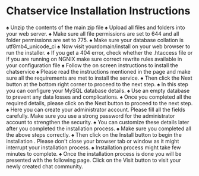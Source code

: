 # Chatservice Installation Instructions 

♠ Unzip the contents of the main zip file
♠ Upload all files and folders into your web server.
♠ Make sure all file permissions are set to 644 and all folder permissions are set to 775.
♠ Make sure your database collation is utf8mb4_unicode_ci
♠ Now visit yourdomain/install on your web browser to run the installer.
♠ If you get a 404 error, check whether the .htaccess file or if you are running on NGNIX make sure correct rewrite rules available in your configuration file
♠ Follow the on screen instructions to install the chatservice
♠ Please read the instructions mentioned in the page and make sure all the requirements are met to install the service.
♠ Then click the Next button at the bottom right corner to proceed to the next step.
♠ In this step you can configure your MySQL database details.
♠ Use an empty database to prevent any data losses and complications.
♠ Once you completed all the required details, please click on the Next button to proceed to the next step.
♠ Here you can create your administrator account. Please fill all the fields carefully. Make sure you use a strong password for the administrator account to strengthen the security.
♠ You can customize these details later after you completed the installation process.
♠ Make sure you completed all the above steps correctly. 
♠ Then click on the Install button to begin the installation . Please don't close your browser tab or window as it might interrupt your installation process.
♠ Installation process might take few minutes to complete.
♠ Once the installation process is done you will be presented with the following page. Click on the Visit button to visit your newly created chat community.
